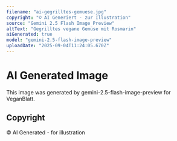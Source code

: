 ```yaml
---
filename: "ai-gegrilltes-gemuese.jpg"
copyright: "© AI Generiert - zur Illustration"
source: "Gemini 2.5 Flash Image Preview"
altText: "Gegrilltes vegane Gemüse mit Rosmarin"
aiGenerated: true
model: "gemini-2.5-flash-image-preview"
uploadDate: "2025-09-04T11:24:05.670Z"
---
```


# AI Generated Image

This image was generated by gemini-2.5-flash-image-preview for VeganBlatt.

## Copyright
© AI Generated - for illustration
